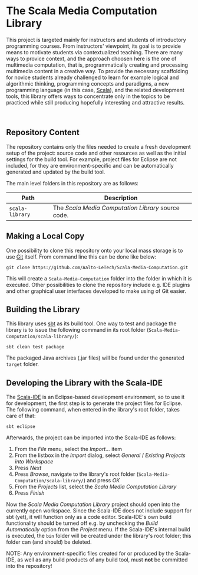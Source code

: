 # The Scala Media Computation Library

This project is targeted mainly for instructors and students of introductory programming courses. From instructors' viewpoint, its goal is to provide means to motivate students via contextualized teaching. There are many ways to provice context, and the approach choosen here is the one of multimedia computation, that is, programmatically creating and processing multimedia content in a creative way. To provide the necessary scaffolding for novice students already challenged to learn for example logical and algorithmic thinking, programming concepts and paradigms, a new programming language (in this case, [Scala](http://www.scala-lang.org/)), and the related development tools, this library offers ways to concentrate only in the topics to be practiced while still producing hopefully interesting and attractive results.

<br />

## Repository Content
The repository contains only the files needed to create a fresh development setup of the project: source code and other resources as well as the initial settings for the build tool. For example, project files for Eclipse are not included, for they are environment-specific and can be automatically generated and updated by the build tool.

The main level folders in this repository are as follows:

| Path | Description |
| ---- | ----------- |
| `scala-library` | The *Scala Media Computation Library* source code. |



## Making a Local Copy
One possibility to clone this repository onto your local mass storage is to use [Git](https://git-scm.com/) itself. From command line this can be done like below:
```
git clone https://github.com/Aalto-LeTech/Scala-Media-Computation.git
```
This will create a `Scala-Media-Computation` folder into the folder in which it is executed. Other possibilities to clone the repository include e.g. IDE plugins and other graphical user interfaces developed to make using of Git easier.



## Building the Library

This library uses [sbt](http://www.scala-sbt.org/) as its build tool. One way to test and package the library is to issue the following command in its root folder (`Scala-Media-Computation/scala-library/`):
```
sbt clean test package
```
The packaged Java archives (.jar files) will be found under the generated `target` folder.


## Developing the Library with the Scala-IDE

The [Scala-IDE](http://scala-ide.org/) is an Eclipse-based development environment, so to use it for development, the first step is to generate the project files for Eclipse. The following command, when entered in the library's root folder, takes care of that:
```
sbt eclipse
```

Afterwards, the project can be imported into the Scala-IDE as follows:
  1. From the *File* menu, select the *Import...* item
  2. From the listbox in the *Import* dialog, select *General* / *Existing Projects into Workspace*
  3. Press *Next*
  4. Press *Browse*, navigate to the library's root folder (`Scala-Media-Computation/scala-library/`) and press *OK*
  5. From the *Projects* list, select the *Scala Media Computation Library*
  6. Press *Finish*

Now the *Scala Media Computation Library* project should open into the currently open workspace. Since the Scala-IDE does not include support for sbt (yet), it will function only as a code editor. Scala-IDE's own build functionality should be turned off e.g. by unchecking the *Build Automatically* option from the *Project* menu. If the Scala-IDE's internal build is executed, the `bin` folder will be created under the library's root folder; this folder can (and should) be deleted.

NOTE: Any environment-specific files created for or produced by the Scala-IDE, as well as any build products of any build tool, must **not** be committed into the repository!

